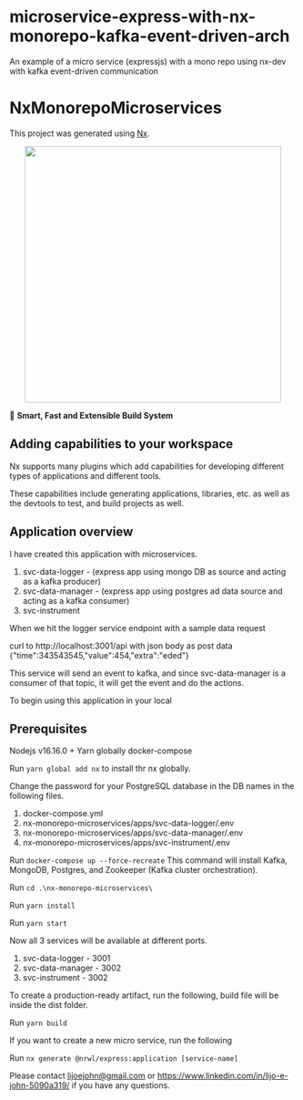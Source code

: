# microservice-express-with-nx-monorepo-kafka-event-driven-arch

An example of a micro service (expressjs) with a mono repo using nx-dev with kafka event-driven communication

# NxMonorepoMicroservices

This project was generated using [Nx](https://nx.dev).

<p style="text-align: center;"><img src="https://raw.githubusercontent.com/nrwl/nx/master/images/nx-logo.png" width="450"></p>

🔎 **Smart, Fast and Extensible Build System**

## Adding capabilities to your workspace

Nx supports many plugins which add capabilities for developing different types of applications and different tools.

These capabilities include generating applications, libraries, etc. as well as the devtools to test, and build projects as well.

## Application overview

I have created this application with microservices.

1. svc-data-logger - (express app using mongo DB as source and acting as a kafka producer)
2. svc-data-manager - (express app using postgres ad data source and acting as a kafka consumer)
3. svc-instrument

When we hit the logger service endpoint with a sample data request

curl to http://localhost:3001/api with json body as post data {"time":343543545,"value":454,"extra":"eded"}

This service will send an event to kafka, and since svc-data-manager is a consumer of that topic, it will get the event and do the actions.

To begin using this application in your local

## Prerequisites

Nodejs v16.16.0 +
Yarn globally
docker-compose

Run `yarn global add nx` to install thr nx globally.

Change the password for your PostgreSQL database in the DB names in the following files.

1. docker-compose.yml
2. nx-monorepo-microservices/apps/svc-data-logger/.env
3. nx-monorepo-microservices/apps/svc-data-manager/.env
4. nx-monorepo-microservices/apps/svc-instrument/.env

Run `docker-compose up --force-recreate` This command will install Kafka, MongoDB, Postgres, and Zookeeper (Kafka cluster orchestration).

Run `cd .\nx-monorepo-microservices\`

Run `yarn install`

Run `yarn start`

Now all 3 services will be available at different ports.

1. svc-data-logger - 3001
2. svc-data-manager - 3002
3. svc-instrument - 3002

To create a production-ready artifact, run the following, build file will be inside the dist folder.

Run `yarn build`

If you want to create a new micro service, run the following

Run `nx generate @nrwl/express:application [service-name]`

Please contact lijoejohn@gmail.com or https://www.linkedin.com/in/lijo-e-john-5090a319/ if you have any questions.
